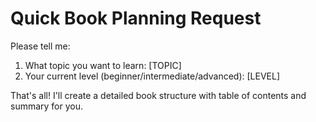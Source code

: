 # Quick Book Planning Request

Please tell me:
1. What topic you want to learn: [TOPIC]
2. Your current level (beginner/intermediate/advanced): [LEVEL]

That's all! I'll create a detailed book structure with table of contents and summary for you. 